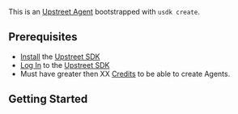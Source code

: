 This is an [Upstreet Agent](https://www.upstreet.ai/) bootstrapped with `usdk create`.

## Prerequisites

- [Install]() the [Upstreet SDK]()
- [Log In]() to the [Upstreet SDK]()
- Must have greater then XX [Credits]() to be able to create Agents.

## Getting Started
